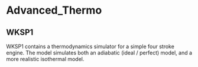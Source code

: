 # Advanced_Thermo

## WKSP1
WKSP1 contains a thermodynamics simulator for a simple four stroke engine. The model simulates both an adiabatic (ideal / perfect) model, and a more realistic isothermal model.
